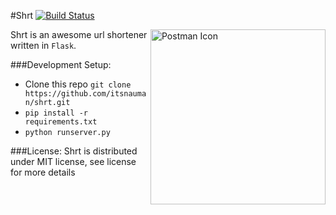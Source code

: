 #Shrt 
[![Build Status](https://travis-ci.org/itsnauman/shrt.svg?branch=master)](https://travis-ci.org/itsnauman/shrt)

<img src="https://pilotmoon.com/popclip/extensions/icon/shortlink.png" width="280" alt="Postman Icon" align="right">

Shrt is an awesome url shortener written in `Flask`.

###Development Setup:
 - Clone this repo ```git clone https://github.com/itsnauman/shrt.git```
 - ```pip install -r requirements.txt```
 - ```python runserver.py```

###License:
Shrt is distributed under MIT license, see license for more details
